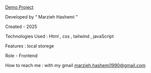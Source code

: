 [Demo Project](https://maryhashemi1990.github.io/music--player-api/)

Developed by “ Marzieh Hashemi ”

Created - 2025

Technologies Used : Html , css , tailwind , javaScript

Features : local storege

Role - Frontend

How to reach me : with my gmail marzieh.hashemi1990@gmail.com
